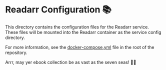 # Readarr Configuration 📚

This directory contains the configuration files for the Readarr service. These files will be mounted into the Readarr container as the service config directory.

For more information, see the [docker-compose.yml](../../docker-compose.yml) file in the root of the repository.

Arrr, may yer ebook collection be as vast as the seven seas! 🏴‍☠️
